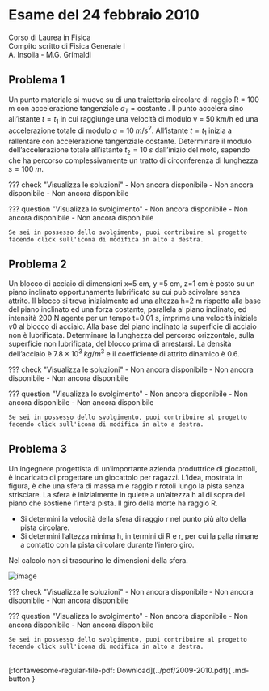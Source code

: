 # Esame del 24 febbraio 2010
Corso di Laurea in Fisica <br>
Compito scritto di Fisica Generale I <br>
A. Insolia - M.G. Grimaldi <br>

## Problema 1
Un punto materiale si muove su di una traiettoria circolare di raggio R = 100 m con accelerazione tangenziale $a_T$ = costante . Il punto accelera sino all’istante $t=t_1$ in cui raggiunge una velocità di modulo v = 50 km/h ed una accelerazione totale di modulo $a = 10 \; m/s^2$. All’istante $t=t_1$ inizia a rallentare con accelerazione tangenziale costante. Determinare il modulo dell’accelerazione totale all’istante $t_2 = 10 \; s$ dall’inizio del moto, sapendo che ha percorso complessivamente un tratto di circonferenza di lunghezza $s = 100 \; m$.

??? check "Visualizza le soluzioni"
    - Non ancora disponibile
    - Non ancora disponibile
    - Non ancora disponibile

??? question "Visualizza lo svolgimento"
    - Non ancora disponibile
    - Non ancora disponibile
    - Non ancora disponibile
    
    Se sei in possesso dello svolgimento, puoi contribuire al progetto facendo click sull'icona di modifica in alto a destra.

## Problema 2
Un blocco di acciaio di dimensioni x=5 cm, y =5 cm, z=1 cm è posto su un piano inclinato opportunamente lubrificato su cui può scivolare senza attrito. Il blocco si trova inizialmente ad una altezza h=2 m rispetto alla base del piano inclinato ed una forza costante, parallela al piano inclinato, ed intensità 200 N agente per un tempo t=0.01 s, imprime una velocità iniziale $v0$ al blocco di acciaio. Alla base del piano inclinato la superficie di acciaio non è lubrificata. Determinare la lunghezza del percorso orizzontale, sulla superficie non lubrificata, del blocco prima di arrestarsi. La densità dell’acciaio è $7.8 × 10^3 \; kg/m^3$ e il coefficiente di attrito dinamico è 0.6.

??? check "Visualizza le soluzioni"
    - Non ancora disponibile
    - Non ancora disponibile
    - Non ancora disponibile

??? question "Visualizza lo svolgimento"
    - Non ancora disponibile
    - Non ancora disponibile
    - Non ancora disponibile
    
    Se sei in possesso dello svolgimento, puoi contribuire al progetto facendo click sull'icona di modifica in alto a destra.

## Problema 3
Un ingegnere progettista di un’importante azienda produttrice di giocattoli, è incaricato di progettare un giocattolo per ragazzi. L’idea, mostrata in figura, è che una sfera di massa m e raggio r rotoli lungo la pista senza strisciare. La sfera è inizialmente in quiete a un’altezza h al di sopra del piano che sostiene l’intera pista. Il giro della morte ha raggio R. 

- Si determini la velocità della sfera di raggio r nel punto più alto della pista circolare.
- Si determini l’altezza minima h, in termini di R e r, per cui la palla rimane a contatto con la pista circolare durante l’intero giro.

Nel calcolo non si trascurino le dimensioni della sfera.

![image](https://user-images.githubusercontent.com/77018886/153301682-d80bd094-01fc-48b4-bcf4-3f6ce335c0bc.png)

??? check "Visualizza le soluzioni"
    - Non ancora disponibile
    - Non ancora disponibile
    - Non ancora disponibile

??? question "Visualizza lo svolgimento"
    - Non ancora disponibile
    - Non ancora disponibile
    - Non ancora disponibile
    
    Se sei in possesso dello svolgimento, puoi contribuire al progetto facendo click sull'icona di modifica in alto a destra.

<br>
[:fontawesome-regular-file-pdf: Download](../pdf/2009-2010.pdf){ .md-button }